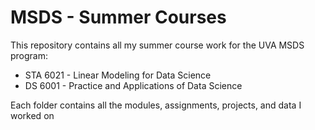 # MSDS - Summer Courses

This repository contains all my summer course work for the UVA MSDS program:
* STA 6021 - Linear Modeling for Data Science
* DS 6001 - Practice and Applications of Data Science

Each folder contains all the modules, assignments, projects, and data I worked on
